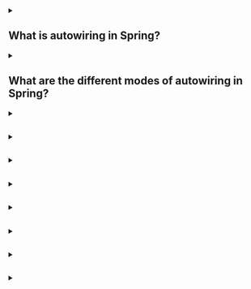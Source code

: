 <details><summary>

## What is autowiring in Spring?
</summary>
In Spring, autowiring is a feature that allows automatic dependency injection. It enables the framework to automatically wire (or connect) collaborating beans based on their types. By using autowiring, developers can avoid explicit configuration of dependencies and let Spring handle the wiring process behind the scenes.
</details>
<details><summary>

## What are the different modes of autowiring in Spring?
</summary>
In Spring, there are several modes of autowiring that determine how dependencies are resolved and injected. The different modes of autowiring are:

**1. No Autowiring (autowire="no"):** This is the default mode where no autowiring occurs. Dependencies need to be explicitly configured using XML or annotations.

**2. By Name (autowire="byName"):** Autowiring is done by matching the dependency name with a bean name in the container. The names must be the same for successful autowiring.

**3. By Type (autowire="byType"):** Autowiring is done by matching the dependency type with a bean type in the container. If there is a single bean of the required type, it will be autowired. If there are multiple beans of the same type, an exception will be thrown.

**4. Constructor (autowire="constructor"):** Autowiring is done by matching constructor arguments with the beans available in the container. Spring tries to find a constructor with matching argument types, and if found, it autowires the dependencies.

**5. By Annotation (@Autowired, @Inject, @Resource):** Autowiring is done based on annotations placed on fields, methods, or constructors. These annotations indicate the dependencies to be injected, and Spring resolves and injects them accordingly.

Each autowiring mode has its advantages and considerations, and the appropriate mode should be chosen based on the specific requirements of the application.
</details>
<details><summary>

## 
</summary>

</details>
<details><summary>

## 
</summary>

</details>
<details><summary>

## 
</summary>
</details>
<details><summary>

##  
</summary>
</details>
<details><summary>

##  
</summary>
</details>
<details><summary>

##  
</summary>
</details>
<details><summary>

##  
</summary>
</details>
<details><summary>

##  
</summary>
</details>